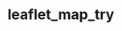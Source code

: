 # leaflet_map_try


<script src="../webcomponentsjs/webcomponents-lite.min.js"></script>
<link rel="import" href="leaflet-map.html">

<leaflet-map> </leaflet-map>

